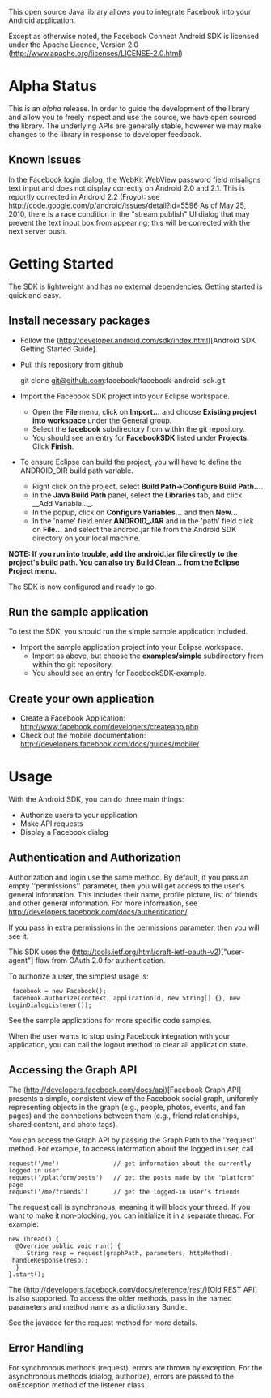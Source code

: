This open source Java library allows you to integrate Facebook into your Android application.

Except as otherwise noted, the Facebook Connect Android SDK is licensed under the Apache Licence, Version 2.0 (http://www.apache.org/licenses/LICENSE-2.0.html)

Alpha Status
============

This is an _alpha_ release. In order to guide the development of the library and allow you to freely inspect and use the source, we have open sourced the library. The underlying APIs are generally stable, however we may make changes to the library in response to developer feedback.

Known Issues
------------

In the Facebook login dialog, the WebKit WebView password field misaligns text input and does not display correctly on Android 2.0 and 2.1.  This is reportly corrected in Android 2.2 (Froyo): see http://code.google.com/p/android/issues/detail?id=5596
As of May 25, 2010, there is a race condition in the "stream.publish" UI dialog that may prevent the text input box from appearing; this will be corrected with the next server push.

Getting Started
===============

The SDK is lightweight and has no external dependencies. Getting started is quick and easy.

Install necessary packages
--------------------------

* Follow the (http://developer.android.com/sdk/index.html)[Android SDK Getting Started Guide].

* Pull this repository from github

     git clone git@github.com:facebook/facebook-android-sdk.git

* Import the Facebook SDK project into your Eclipse workspace. 
  * Open the __File__ menu, click on __Import...__ and choose __Existing project into workspace__ under the General group. 
  * Select the __facebook__ subdirectory from within the git repository. 
  * You should see an entry for __FacebookSDK__ listed under __Projects__. Click __Finish__.

* To ensure Eclipse can build the project, you will have to define the ANDROID_DIR build path variable. 
  * Right click on the project, select __Build Path->Configure Build Path...__.
  * In the __Java Build Path__ panel, select the __Libraries__ tab, and click __Add Variable..._.
  * In the popup, click on __Configure Variables...__ and then __New...__
  * In the 'name' field enter __ANDROID_JAR__ and in the 'path' field click on __File...__ and select the android.jar file from the Android SDK directory on your local machine.

__NOTE: If you run into trouble, add the android.jar file directly to the project's build path.  You can also try Build Clean... from the Eclipse Project menu.__

The SDK is now configured and ready to go.

Run the sample application
--------------------------

To test the SDK, you should run the simple sample application included.

* Import the sample application project into your Eclipse workspace.
  * Import as above, but choose the __examples/simple__ subdirectory from within the git repository.
  * You should see an entry for FacebookSDK-example.

Create your own application
---------------------------

* Create a Facebook Application: http://www.facebook.com/developers/createapp.php
* Check out the mobile documentation: http://developers.facebook.com/docs/guides/mobile/

Usage
=====

With the Android SDK, you can do three main things:

* Authorize users to your application
* Make API requests
* Display a Facebook dialog

Authentication and Authorization
-----

Authorization and login use the same method. By default, if you pass an empty ''permissions'' parameter, then you will get access to the user's general information.
This includes their name, profile picture, list of friends and other general information. For more information, see http://developers.facebook.com/docs/authentication/.

If you pass in extra permissions in the permissions parameter, then you will see it.

This SDK uses the (http://tools.ietf.org/html/draft-ietf-oauth-v2)["user-agent"] flow from OAuth 2.0 for authentication.

To authorize a user, the simplest usage is:

     facebook = new Facebook();
     facebook.authorize(context, applicationId, new String[] {}, new LoginDialogListener());

See the sample applications for more specific code samples.

When the user wants to stop using Facebook integration with your application, you can call the logout method to clear all application state.

Accessing the Graph API
-----------------------

The (http://developers.facebook.com/docs/api)[Facebook Graph API] presents a simple, consistent view of the Facebook social graph, uniformly representing objects in the graph (e.g., people, photos, events, and fan pages) and the connections between them (e.g., friend relationships, shared content, and photo tags).

You can access the Graph API by passing the Graph Path to the ''request'' method. For example, to access information about the logged in user, call

    request('/me')               // get information about the currently logged in user
    request('/platform/posts')   // get the posts made by the "platform" page
    request('/me/friends')       // get the logged-in user's friends

The request call is synchronous, meaning it will block your thread. If you want to make it non-blocking, you can initialize it in a separate thread. For example:

    new Thread() {
      @Override public void run() {
         String resp = request(graphPath, parameters, httpMethod);
	 handleResponse(resp);
      }
    }.start();

The (http://developers.facebook.com/docs/reference/rest/)[Old REST API] is also supported. To access the older methods, pass in the named parameters and method name as a dictionary Bundle.

See the javadoc for the request method for more details.

Error Handling
--------------

For synchronous methods (request), errors are thrown by exception. For the asynchronous methods (dialog, authorize), errors are passed to the onException method of the listener class.
